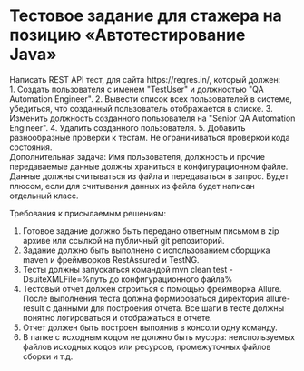 <h1>Тестовое задание для стажера на позицию «Автотестирование Java»</h1>
Написать REST API тест,  для сайта https://reqres.in/, который  должен:<br>
1.	Создать пользователя с именем "TestUser" и должностью "QA Automation Engineer".
2.	Вывести список всех пользователей в системе, убедиться, что созданный пользователь отображается в списке.
3.	Изменить должность созданного пользователя на "Senior QA Automation Engineer".
4.	Удалить созданного пользователя.
5.	Добавить разнообразные проверки к тестам. Не ограничиваться проверкой кода состояния.
<br>
Дополнительная задача: 
Имя пользователя, должность и прочие передаваемые данные должны храниться в конфигурационном файле. Данные должны считываться из файла и передаваться в запрос. Будет плюсом, если для считывания данных из файла будет написан отдельный класс.
<br>


Требования к присылаемым решениям:
<br>
1.	Готовое задание должно быть передано ответным письмом в zip архиве или ссылкой на публичный git репозиторий.
2.	Задание должно быть выполнено с использованием сборщика maven и фреймворков RestAssured и TestNG. 
3.	Тесты должны запускаться командой mvn clean test -DsuiteXMLFile=%путь до конфигурационного файла%
4.	Тестовый отчет должен строиться с помощью фреймворка Allure. После выполнения теста должна формироваться директория allure-result с данными для построения отчета. Все шаги в тесте должны понятно логироваться и отображаться в отчете. 
5.	Отчет должен быть построен выполнив в консоли одну команду. 
6.	В папке с исходным кодом не должно быть мусора: неиспользуемых файлов исходных кодов или ресурсов, промежуточных файлов сборки и т.д.
